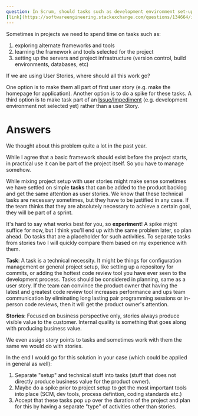 ```yaml
---
question: In Scrum, should tasks such as development environment set-up and capability development be managed as subtasks within actual user stories ?
[link](https://softwareengineering.stackexchange.com/questions/134664/in-scrum-should-tasks-such-as-development-environment-set-up-and-capability-dev)
---
```


Sometimes in projects we need to spend time on tasks such as:

1. exploring alternate frameworks and tools
2. learning the framework and tools selected for the project
3. setting up the servers and project infrastructure (version control, build environments, databases, etc)

If we are using User Stories, where should all this work go?

One option is to make them all part of first user story (e.g. make the homepage for application). Another option is to do a spike for these tasks. A third option is to make task part of an [Issue/Impediment](http://msdn.microsoft.com/en-us/library/ff731580.aspx) (e.g. development environment not selected yet) rather than a user Story.

# Answers

We thought about this problem quite a lot in the past year.

While I agree that a basic framework should exist before the project starts, in practical use it can be part of the project itself. So you have to manage somehow.

While mixing project setup with user stories might make sense sometimes we have settled on simple **tasks** that can be added to the product backlog and get the same attention as user stories. We know that these technical tasks are necessary sometimes, but they have to be justified in any case. If the team thinks that they are absolutely necessary to achieve a certain goal, they will be part of a sprint.

It's hard to say what works best for you, so **experiment**! A spike might suffice for now, but I think you'll end up with the same problem later, so plan ahead. Do tasks that are a placeholder for such activities. To separate tasks from stories two I will quickly compare them based on my experience with them.

**Task**: A task is a technical necessity. It might be things for configuration management or general project setup, like setting up a repository for commits, or adding the hottest code review tool you have ever seen to the development process. Tasks should be considered in planning, same as a user story. If the team can convince the product owner that having the latest and greatest code review tool increases performance and ups team communication by eliminating long lasting pair programming sessions or in-person code reviews, then it will get the product owner's attention.

**Stories**: Focused on business perspective only, stories always produce visible value to the customer. Internal quality is something that goes along with producing business value.

We even assign story points to tasks and sometimes work with them the same we would do with stories.

In the end I would go for this solution in your case (which could be applied in general as well):

1. Separate "setup" and technical stuff into tasks (stuff that does not directly produce business value for the product owner).
2. Maybe do a spike prior to project setup to get the most important tools into place (SCM, dev tools, process defintion, coding standards etc.)
3. Accept that these tasks pop up over the duration of the project and plan for this by having a separate "type" of activities other than stories.
